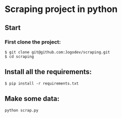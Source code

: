 # Scraping project in python
## Start
### First clone the project:
````
$ git clone git@github.com:Jogodev/scraping.git
$ cd scraping
````
## Install all the requirements:
````
$ pip install -r requirements.txt
````
## Make some data:
````
python scrap.py
````